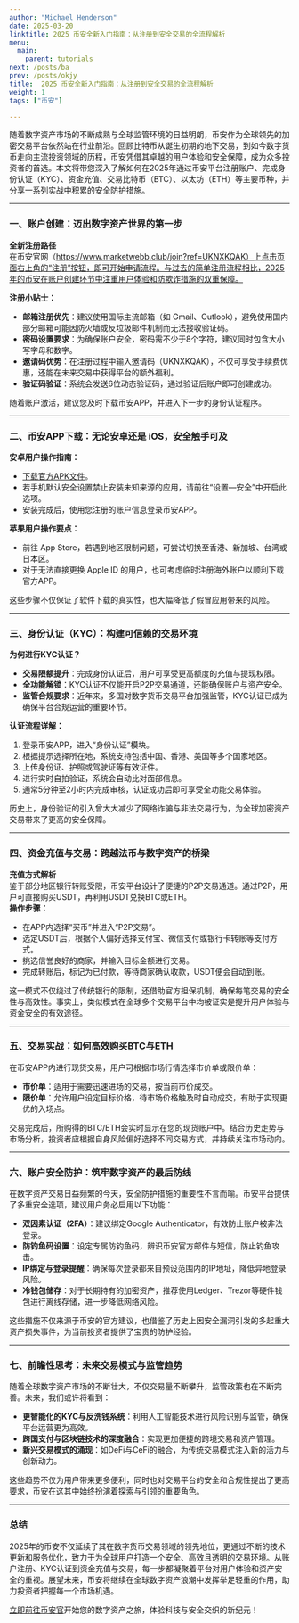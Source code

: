 ```yaml
---
author: "Michael Henderson"
date: 2025-03-20
linktitle: 2025 币安全新入门指南：从注册到安全交易的全流程解析
menu:
  main:
    parent: tutorials
next: /posts/ba
prev: /posts/okjy
title:  2025 币安全新入门指南：从注册到安全交易的全流程解析
weight: 1
tags: ["币安"]

---
```


随着数字资产市场的不断成熟与全球监管环境的日益明朗，币安作为全球领先的加密交易平台依然站在行业前沿。回顾比特币从诞生初期的地下交易，到如今数字货币走向主流投资领域的历程，币安凭借其卓越的用户体验和安全保障，成为众多投资者的首选。本文将带您深入了解如何在2025年通过币安平台注册账户、完成身份认证（KYC）、资金充值、交易比特币（BTC）、以太坊（ETH）等主要币种，并分享一系列实战中积累的安全防护措施。

---

### 一、账户创建：迈出数字资产世界的第一步

**全新注册路径**  
在币安官网（https://www.marketwebb.club/join?ref=UKNXKQAK）上点击页面右上角的“注册”按钮，即可开始申请流程。与过去的简单注册流程相比，2025年的币安在账户创建环节中注重用户体验和防欺诈措施的双重保障。

**注册小贴士：**  
- **邮箱注册优先**：建议使用国际主流邮箱（如 Gmail、Outlook），避免使用国内部分邮箱可能因防火墙或反垃圾邮件机制而无法接收验证码。  
- **密码设置要求**：为确保账户安全，密码需不少于8个字符，建议同时包含大小写字母和数字。  
- **邀请码优势**：在注册过程中输入邀请码（UKNXKQAK），不仅可享受手续费优惠，还能在未来交易中获得平台的额外福利。  
- **验证码验证**：系统会发送6位动态验证码，通过验证后账户即可创建成功。

随着账户激活，建议您及时下载币安APP，并进入下一步的身份认证程序。

---

### 二、币安APP下载：无论安卓还是 iOS，安全触手可及

**安卓用户操作指南：**  
- [下载官方APK文件](https://www.binance.com/zh-CN/download?pageType=normal)。  
- 若手机默认安全设置禁止安装未知来源的应用，请前往“设置—安全”中开启此选项。  
- 安装完成后，使用您注册的账户信息登录币安APP。

**苹果用户操作要点：**  
- 前往 App Store，若遇到地区限制问题，可尝试切换至香港、新加坡、台湾或日本区。  
- 对于无法直接更换 Apple ID 的用户，也可考虑临时注册海外账户以顺利下载官方APP。

这些步骤不仅保证了软件下载的真实性，也大幅降低了假冒应用带来的风险。

---

### 三、身份认证（KYC）：构建可信赖的交易环境

**为何进行KYC认证？**  
- **交易限额提升**：完成身份认证后，用户可享受更高额度的充值与提现权限。  
- **全功能解锁**：KYC认证不仅能开启P2P交易通道，还能确保账户与资产安全。  
- **监管合规要求**：近年来，多国对数字货币交易平台加强监管，KYC认证已成为确保平台合规运营的重要环节。

**认证流程详解：**  
1. 登录币安APP，进入“身份认证”模块。  
2. 根据提示选择所在地，系统支持包括中国、香港、美国等多个国家地区。  
3. 上传身份证、护照或驾驶证等有效证件。  
4. 进行实时自拍验证，系统会自动比对面部信息。  
5. 通常5分钟至2小时内完成审核，认证成功后即可享受全功能交易体验。

历史上，身份验证的引入曾大大减少了网络诈骗与非法交易行为，为全球加密资产交易带来了更高的安全保障。

---

### 四、资金充值与交易：跨越法币与数字资产的桥梁

**充值方式解析**  
鉴于部分地区银行转账受限，币安平台设计了便捷的P2P交易通道。通过P2P，用户可直接购买USDT，再利用USDT兑换BTC或ETH。  
**操作步骤：**  
- 在APP内选择“买币”并进入“P2P交易”。  
- 选定USDT后，根据个人偏好选择支付宝、微信支付或银行卡转账等支付方式。  
- 挑选信誉良好的商家，并输入目标金额进行交易。  
- 完成转账后，标记为已付款，等待商家确认收款，USDT便会自动到账。

这一模式不仅绕过了传统银行的限制，还借助官方担保机制，确保每笔交易的安全性与高效性。事实上，类似模式在全球多个交易平台中均被证实是提升用户体验与资金安全的有效途径。

---

### 五、交易实战：如何高效购买BTC与ETH

在币安APP内进行现货交易，用户可根据市场行情选择市价单或限价单：
- **市价单**：适用于需要迅速进场的交易，按当前市价成交。  
- **限价单**：允许用户设定目标价格，待市场价格触及时自动成交，有助于实现更优的入场点。  

交易完成后，所购得的BTC/ETH会实时显示在您的现货账户中。结合历史走势与市场分析，投资者应根据自身风险偏好选择不同交易方式，并持续关注市场动向。

---

### 六、账户安全防护：筑牢数字资产的最后防线

在数字资产交易日益频繁的今天，安全防护措施的重要性不言而喻。币安平台提供了多重安全选项，建议用户务必启用以下功能：
- **双因素认证（2FA）**：建议绑定Google Authenticator，有效防止账户被非法登录。  
- **防钓鱼码设置**：设定专属防钓鱼码，辨识币安官方邮件与短信，防止钓鱼攻击。  
- **IP绑定与登录提醒**：确保每次登录都来自预设范围内的IP地址，降低异地登录风险。  
- **冷钱包储存**：对于长期持有的加密资产，推荐使用Ledger、Trezor等硬件钱包进行离线存储，进一步降低网络风险。

这些措施不仅来源于币安的官方建议，也借鉴了历史上因安全漏洞引发的多起重大资产损失事件，为当前投资者提供了宝贵的防护经验。

---

### 七、前瞻性思考：未来交易模式与监管趋势

随着全球数字资产市场的不断壮大，不仅交易量不断攀升，监管政策也在不断完善。未来，我们或许将看到：
- **更智能化的KYC与反洗钱系统**：利用人工智能技术进行风险识别与监管，确保平台运营更为高效。  
- **跨国支付与区块链技术的深度融合**：实现更加便捷的跨境交易和资产管理。  
- **新兴交易模式的涌现**：如DeFi与CeFi的融合，为传统交易模式注入新的活力与创新动力。

这些趋势不仅为用户带来更多便利，同时也对交易平台的安全和合规性提出了更高要求，币安在这其中始终扮演着探索与引领的重要角色。

---

### 总结

2025年的币安不仅延续了其在数字货币交易领域的领先地位，更通过不断的技术更新和服务优化，致力于为全球用户打造一个安全、高效且透明的交易环境。从账户注册、KYC认证到资金充值与交易，每一步都凝聚着平台对用户体验和资产安全的重视。展望未来，币安将继续在全球数字资产浪潮中发挥举足轻重的作用，助力投资者把握每一个市场机遇。

[立即前往币安官](https://www.marketwebb.club/join?ref=UKNXKQAK)开始您的数字资产之旅，体验科技与安全交织的新纪元！